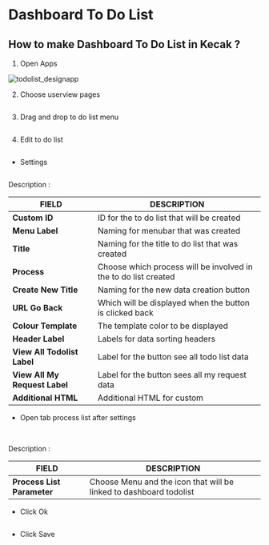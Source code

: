# Dashboard To Do List

## How to make Dashboard To Do List in Kecak ?

1. Open Apps

<img src="https://raw.githubusercontent.com/kinnara-digital-studio/kecak-workflow/master/docs/assets/todolist_designapp.png" alt="todolist_designapp" />


2. Choose userview pages

<img src="https://raw.githubusercontent.com/kinnara-digital-studio/kecak-workflow/master/docs/assets/todolist_userview.png" alt="" />


3. Drag and drop to do list menu

<img src="https://raw.githubusercontent.com/kinnara-digital-studio/kecak-workflow/master/docs/assets/dashboard_todolistDesign.png" alt="" />


4. Edit to do list

<img src="https://raw.githubusercontent.com/kinnara-digital-studio/kecak-workflow/master/docs/assets/dashboard_todolistEdit.png" alt="" />


- Settings

<img src="https://raw.githubusercontent.com/kinnara-digital-studio/kecak-workflow/master/docs/assets/dashboard_todolistEditSettings.png" alt="" />

Description :

|           FIELD             |                          DESCRIPTION                          |
|-----------------------------|---------------------------------------------------------------|
|**Custom ID**                |ID for the to do list that will be created                     |
|**Menu Label**               |Naming for menubar that was created                            |
|**Title**                    |Naming for the title to do list that was created               |
|**Process**                  |Choose which process will be involved in the to do list created|
|**Create New Title**         |Naming for the new data creation button                        |
|**URL Go Back**              |Which will be displayed when the button is clicked back        |
|**Colour Template**          |The template color to be displayed                             |
|**Header Label**             |Labels for data sorting headers                                |
|**View All Todolist Label**  |Label for the button see all todo list data                    |
|**View All My Request Label**|Label for the button sees all my request data                  |
| **Additional HTML**         |Additional HTML for custom                                     |

- Open tab process list after settings

<img src="https://raw.githubusercontent.com/kinnara-digital-studio/kecak-workflow/master/docs/assets/dashboard_todolistEditProcess.png" alt="" />

<img src="https://raw.githubusercontent.com/kinnara-digital-studio/kecak-workflow/master/docs/assets/dashboard_todolistEditProcessMenu.png" alt="" />

<img src="https://raw.githubusercontent.com/kinnara-digital-studio/kecak-workflow/master/docs/assets/dashboard_todolistEditProcessIcon.png" alt="" />

Description :

|          FIELD           |                            DESCRIPTION                            |
|--------------------------|-------------------------------------------------------------------|
|**Process List Parameter**|Choose Menu and the icon that will be linked to dashboard todolist |


- Click  Ok

<img src="https://raw.githubusercontent.com/kinnara-digital-studio/kecak-workflow/master/docs/assets/dashboard_todolistOK.png" alt="" />


- Click Save

<img src="https://raw.githubusercontent.com/kinnara-digital-studio/kecak-workflow/master/docs/assets/dashboard_todolistSave.png" alt="" />

